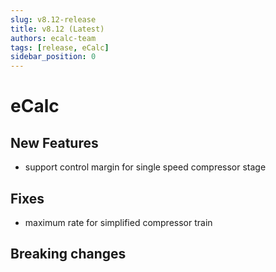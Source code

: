 ```yaml
---
slug: v8.12-release
title: v8.12 (Latest)
authors: ecalc-team
tags: [release, eCalc]
sidebar_position: 0
---
```


# eCalc

## New Features

- support control margin for single speed compressor stage

## Fixes

- maximum rate for simplified compressor train

## Breaking changes

